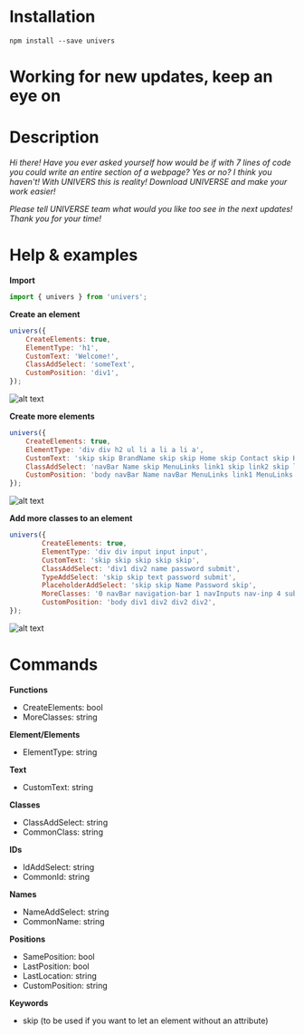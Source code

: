 # Installation

`npm install --save univers`

# Working for new updates, keep an eye on

# Description

*Hi there! Have you ever asked yourself how would be if with 7 lines of code you could write an entire section of a webpage?*
*Yes or no? I think you haven't!*
*With UNIVERS this is reality! Download UNIVERSE and make your work easier!*

*Please tell UNIVERSE team what would you like too see in the next updates!*
*Thank you for your time!*

# Help & examples

**Import**
```javascript
import { univers } from 'univers';
```

**Create an element**
```javascript
univers({
    CreateElements: true,
    ElementType: 'h1',
    CustomText: 'Welcome!',
    ClassAddSelect: 'someText',
    CustomPosition: 'div1',
});
```
![alt text](https://github.com/universeJS2020/universe/blob/master/img/Photo1.png)

**Create more elements**
```javascript
univers({
    CreateElements: true,
    ElementType: 'div div h2 ul li a li a li a',
    CustomText: 'skip skip BrandName skip skip Home skip Contact skip Help',
    ClassAddSelect: 'navBar Name skip MenuLinks link1 skip link2 skip link3 skip',
    CustomPosition: 'body navBar Name navBar MenuLinks link1 MenuLinks link2 MenuLinks link3',
});
```
![alt text](https://github.com/universeJS2020/universe/blob/master/img/Photo2.png)

**Add more classes to an element**
```javascript
univers({
        CreateElements: true,
        ElementType: 'div div input input input',
        CustomText: 'skip skip skip skip skip',
        ClassAddSelect: 'div1 div2 name password submit',
        TypeAddSelect: 'skip skip text password submit',
        PlaceholderAddSelect: 'skip skip Name Password skip',
        MoreClasses: '0 navBar navigation-bar 1 navInputs nav-inp 4 submitBTN submit-create-account',
        CustomPosition: 'body div1 div2 div2 div2',
});
```
![alt text](https://github.com/universeJS2020/universe/blob/master/img/Photo3.png)

# Commands

**Functions**
* CreateElements: bool
* MoreClasses: string

**Element/Elements**
* ElementType: string

**Text**
* CustomText: string

**Classes**
* ClassAddSelect: string
* CommonClass: string

**IDs**
* IdAddSelect: string
* CommonId: string

**Names**
* NameAddSelect: string
* CommonName: string

**Positions**
* SamePosition: bool
* LastPosition: bool
* LastLocation: string
* CustomPosition: string

**Keywords**
* skip (to be used if you want to let an element without an attribute)